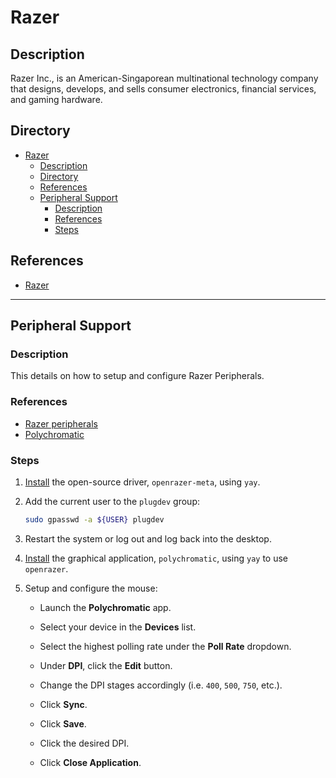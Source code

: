 # Razer

## Description

Razer Inc., is an American-Singaporean multinational technology company that designs, develops, and sells consumer electronics, financial services, and gaming hardware.

## Directory

- [Razer](#razer)
  - [Description](#description)
  - [Directory](#directory)
  - [References](#references)
  - [Peripheral Support](#peripheral-support)
    - [Description](#description-1)
    - [References](#references-1)
    - [Steps](#steps)

## References

- [Razer](https://www.razer.com)

---

## Peripheral Support

### Description

This details on how to setup and configure Razer Peripherals.

### References

- [Razer peripherals](https://wiki.archlinux.org/title/Razer_peripherals)
- [Polychromatic](https://polychromatic.app)

### Steps

1. [Install](yay.md#install) the open-source driver, `openrazer-meta`, using `yay`.

2. Add the current user to the `plugdev` group:

    ```sh
    sudo gpasswd -a ${USER} plugdev
    ```

3. Restart the system or log out and log back into the desktop.

4. [Install](yay.md#install) the graphical application, `polychromatic`, using `yay` to use `openrazer`.

5. Setup and configure the mouse:

   - Launch the **Polychromatic** app.

   - Select your device in the **Devices** list.

   - Select the highest polling rate under the **Poll Rate** dropdown.

   - Under **DPI**, click the **Edit** button.

   - Change the DPI stages accordingly (i.e. `400`, `500`, `750`, etc.).

   - Click **Sync**.

   - Click **Save**.

   - Click the desired DPI.

   - Click **Close Application**.
